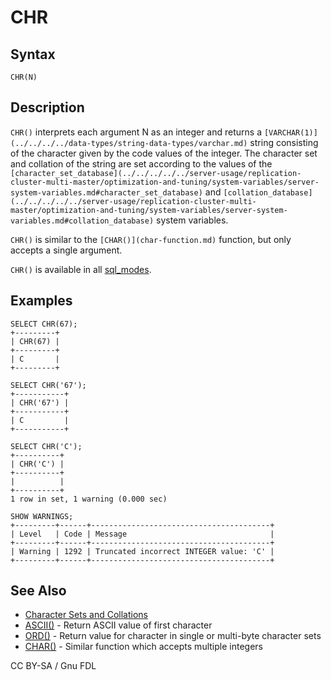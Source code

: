 
# CHR

## Syntax


```
CHR(N)
```

## Description


`CHR()` interprets each argument N as an integer and returns a `[VARCHAR(1)](../../../../data-types/string-data-types/varchar.md)` string consisting of the character given by the code values of the integer. The character set and collation of the string are set according to the values of the `[character_set_database](../../../../../server-usage/replication-cluster-multi-master/optimization-and-tuning/system-variables/server-system-variables.md#character_set_database)` and `[collation_database](../../../../../server-usage/replication-cluster-multi-master/optimization-and-tuning/system-variables/server-system-variables.md#collation_database)` system variables.


`CHR()` is similar to the `[CHAR()](char-function.md)` function, but only accepts a single argument.


`CHR()` is available in all [sql_modes](../../../../../server-management/variables-and-modes/sql-mode.md).


## Examples


```
SELECT CHR(67);
+---------+
| CHR(67) |
+---------+
| C       |
+---------+

SELECT CHR('67');
+-----------+
| CHR('67') |
+-----------+
| C         |
+-----------+

SELECT CHR('C');
+----------+
| CHR('C') |
+----------+
|          |
+----------+
1 row in set, 1 warning (0.000 sec)

SHOW WARNINGS;
+---------+------+----------------------------------------+
| Level   | Code | Message                                |
+---------+------+----------------------------------------+
| Warning | 1292 | Truncated incorrect INTEGER value: 'C' |
+---------+------+----------------------------------------+
```

## See Also


* [Character Sets and Collations](../../../../data-types/string-data-types/character-sets/README.md)
* [ASCII()](ascii.md) - Return ASCII value of first character
* [ORD()](ord.md) - Return value for character in single or multi-byte character sets
* [CHAR()](char-function.md) - Similar function which accepts multiple integers


CC BY-SA / Gnu FDL


